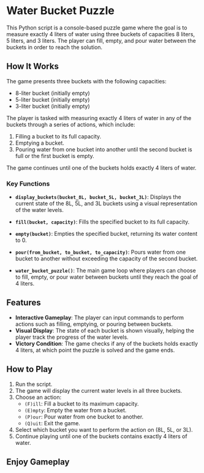 # Water Bucket Puzzle

This Python script is a console-based puzzle game where the goal is to measure exactly 4 liters of water using three buckets of capacities 8 liters, 5 liters, and 3 liters. The player can fill, empty, and pour water between the buckets in order to reach the solution.

## How It Works

The game presents three buckets with the following capacities:
- 8-liter bucket (initially empty)
- 5-liter bucket (initially empty)
- 3-liter bucket (initially empty)

The player is tasked with measuring exactly 4 liters of water in any of the buckets through a series of actions, which include:
1. Filling a bucket to its full capacity.
2. Emptying a bucket.
3. Pouring water from one bucket into another until the second bucket is full or the first bucket is empty.

The game continues until one of the buckets holds exactly 4 liters of water.

### Key Functions

- **`display_buckets(bucket_8L, bucket_5L, bucket_3L)`**:
  Displays the current state of the 8L, 5L, and 3L buckets using a visual representation of the water levels.
  
- **`fill(bucket, capacity)`**:
  Fills the specified bucket to its full capacity.
  
- **`empty(bucket)`**:
  Empties the specified bucket, returning its water content to 0.

- **`pour(from_bucket, to_bucket, to_capacity)`**:
  Pours water from one bucket to another without exceeding the capacity of the second bucket.

- **`water_bucket_puzzle()`**:
  The main game loop where players can choose to fill, empty, or pour water between buckets until they reach the goal of 4 liters.

## Features

- **Interactive Gameplay**: The player can input commands to perform actions such as filling, emptying, or pouring between buckets.
- **Visual Display**: The state of each bucket is shown visually, helping the player track the progress of the water levels.
- **Victory Condition**: The game checks if any of the buckets holds exactly 4 liters, at which point the puzzle is solved and the game ends.

## How to Play

1. Run the script.
2. The game will display the current water levels in all three buckets.
3. Choose an action:
   - `(F)ill`: Fill a bucket to its maximum capacity.
   - `(E)mpty`: Empty the water from a bucket.
   - `(P)our`: Pour water from one bucket to another.
   - `(Q)uit`: Exit the game.
4. Select which bucket you want to perform the action on (8L, 5L, or 3L).
5. Continue playing until one of the buckets contains exactly 4 liters of water.

## Enjoy Gameplay

